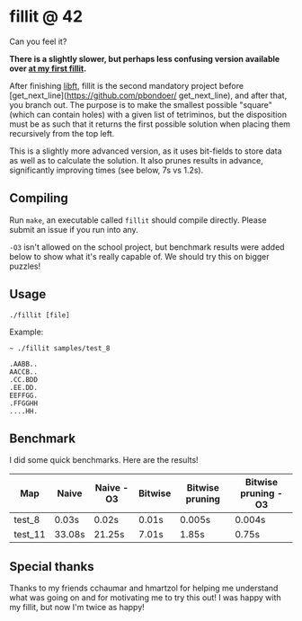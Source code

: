 # fillit @ 42
Can you feel it?

**There is a slightly slower, but perhaps less confusing version available over
[at my first fillit](https://github.com/pbondoer/42-fillit).**

After finishing [libft](https://github.com/pbondoer/42-libft), fillit is the
second mandatory project before [get\_next\_line](https://github.com/pbondoer/
get_next_line), and after that, you branch out. The purpose is to make the
smallest possible "square" (which can contain holes) with a given list of
tetriminos, but the disposition must be as such that it returns the first
possible solution when placing them recursively from the top left.

This is a slightly more advanced version, as it uses bit-fields to store data as
well as to calculate the solution. It also prunes results in advance,
significantly improving times (see below, 7s vs 1.2s).

## Compiling
Run `make`, an executable called `fillit` should compile directly. Please submit
an issue if you run into any.

`-O3` isn't allowed on the school project, but benchmark results were added
below to show what it's really capable of. We should try this on bigger puzzles!

## Usage
`./fillit [file]`

Example:
```
~ ./fillit samples/test_8

.AABB..
AACCB..
.CC.BDD
.EE.DD.
EEFFGG.
.FFGGHH
....HH.
```

## Benchmark
I did some quick benchmarks. Here are the results!

| Map		| Naive		| Naive -O3	| Bitwise	| Bitwise pruning	| Bitwise pruning -O3	|
| --------- | --------- | --------- | --------- | ----------------- | --------------------- |
| test\_8	| 0.03s		| 0.02s		| 0.01s		| 0.005s			| 0.004s				|
| test\_11	| 33.08s	| 21.25s	| 7.01s		| 1.85s				| 0.75s					|

## Special thanks
Thanks to my friends cchaumar and hmartzol for helping me understand what was
going on and for motivating me to try this out! I was happy with my fillit, but
now I'm twice as happy!

